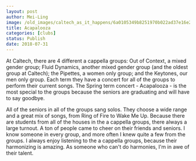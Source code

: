 ```yaml
---
layout: post
author: Mei-Ling
image: /old_images/caltech_as_it_happens/6a0105349b8251970b022ad37e16e2200d.jpg
title: Acapalooza
categories: [clubs]
status: Publish
date: 2018-07-31
---
```


At Caltech, there are 4 different a cappella groups: Out of Context, a mixed gender group; Fluid Dynamics, another mixed gender group (and the oldest group at Caltech); the Pipettes, a women only group; and the Keytones, our men only group. Each term they have a concert for all of the groups to perform their current songs. The Spring term concert - Acapalooza - is the most special to the groups because the seniors are graduating and will have to say goodbye.

All of the seniors in all of the groups sang solos. They choose a wide range and a great mix of songs, from Ring of Fire to Wake Me Up. Because there are students from all of the houses in the a cappella groups, there always a large turnout. A ton of people came to cheer on their friends and seniors. I know someone in every group, and more often I knew quite a few from the groups. I always enjoy listening to the a cappella groups, because their harmonizing is amazing. As someone who can't do harmonies, I'm in awe of their talent.

